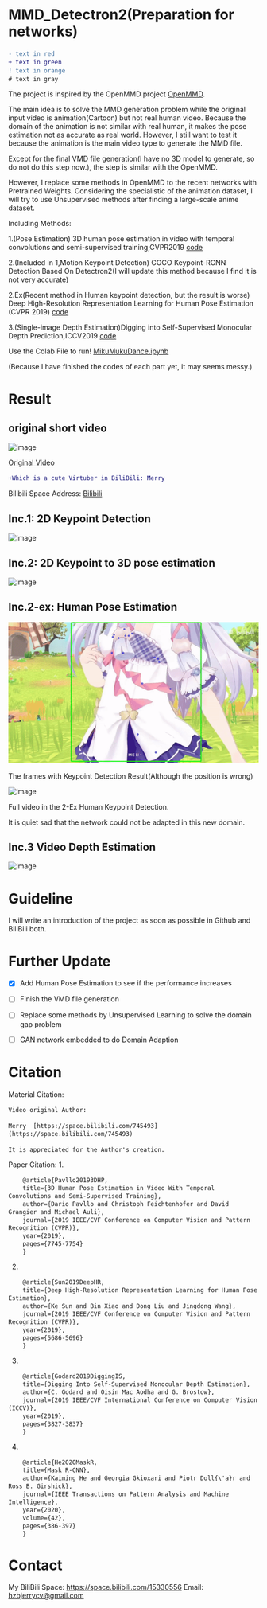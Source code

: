 # MMD_Detectron2(Preparation for networks)

```diff
- text in red
+ text in green
! text in orange
# text in gray
```


The project is inspired by the OpenMMD project [OpenMMD](https://github.com/peterljq/OpenMMD).

The main idea is to solve the MMD generation problem while the original input video is animation(Cartoon) but not real human video. Because the domain of the animation is not similar with real human, it makes the pose estimation not as accurate as real world. However, I still want to test it because the animation is the main video type to generate the MMD file.

Except for the final VMD file generation(I have no 3D model to generate, so do not do this step now.), the step is similar with the OpenMMD.

However, I replace some methods in OpenMMD to the recent networks with Pretrained Weights. Considering the specialistic of the animation dataset, I will try to use Unsupervised methods after finding a large-scale anime dataset.

Including Methods:

1.(Pose Estimation) 3D human pose estimation in video with temporal convolutions and semi-supervised training,CVPR2019    [code](https://github.com/facebookresearch/VideoPose3D)

2.(Included in 1,Motion Keypoint Detection) COCO Keypoint-RCNN Detection Based On Detectron2(I will update this method because I find it is not very accurate)

2.Ex(Recent method in Human keypoint detection, but the result is worse) Deep High-Resolution Representation Learning for Human Pose Estimation (CVPR 2019) [code](https://github.com/leoxiaobin/deep-high-resolution-net.pytorch)

3.(Single-image Depth Estimation)Digging into Self-Supervised Monocular Depth Prediction,ICCV2019   [code](https://github.com/nianticlabs/monodepth2/)


Use the Colab File to run! [MikuMukuDance.ipynb](https://github.com/He-jerry/MMD_Detectron2/blob/main/MikuMukuDance.ipynb)

(Because I have finished the codes of each part yet, it may seems messy.)


Result
==== 

original short video
-----

![image](https://github.com/He-jerry/MMD_Detectron2/blob/main/video_teaser/original.gif)

[Original Video](https://www.bilibili.com/video/BV1V54y1J7HS)

```diff
+Which is a cute Virtuber in BiliBili: Merry
```

Bilibili Space Address: [Bilibili](https://space.bilibili.com/745493?spm_id_from=333.788.b_765f7570696e666f.2)


Inc.1: 2D Keypoint Detection
-----
![image](https://github.com/He-jerry/MMD_Detectron2/blob/main/video_teaser/1_1.gif)


Inc.2: 2D Keypoint to 3D pose estimation
-----
![image](https://github.com/He-jerry/MMD_Detectron2/blob/main/video_teaser/1_3.gif)

Inc.2-ex: Human Pose Estimation
-----
![image](https://github.com/He-jerry/MMD_Detectron2/blob/main/video_teaser/2ex_2.gif)

The frames with Keypoint Detection Result(Although the position is wrong)

![image](https://github.com/He-jerry/MMD_Detectron2/blob/main/video_teaser/2ex.gif)

Full video in the 2-Ex Human Keypoint Detection.

It is quiet sad that the network could not be adapted in this new domain.

Inc.3 Video Depth Estimation
-----

![image](https://github.com/He-jerry/MMD_Detectron2/blob/main/video_teaser/3.gif)


Guideline
==== 

I will write an introduction of the project as soon as possible in Github and BiliBili both.


Further Update
==== 

- [x] Add Human Pose Estimation to see if the performance increases

- [ ] Finish the VMD file generation

- [ ] Replace some methods by Unsupervised Learning to solve the domain gap problem

- [ ] GAN network embedded to do Domain Adaption



Citation
====

Material Citation:

    Video original Author: 
    
    Merry  [https://space.bilibili.com/745493](https://space.bilibili.com/745493)
    
    It is appreciated for the Author's creation.

Paper Citation:
1.
```
    @article{Pavllo20193DHP,
    title={3D Human Pose Estimation in Video With Temporal Convolutions and Semi-Supervised Training},
    author={Dario Pavllo and Christoph Feichtenhofer and David Grangier and Michael Auli},
    journal={2019 IEEE/CVF Conference on Computer Vision and Pattern Recognition (CVPR)},
    year={2019},
    pages={7745-7754}
    }
```
2.
```
    @article{Sun2019DeepHR,
    title={Deep High-Resolution Representation Learning for Human Pose Estimation},
    author={Ke Sun and Bin Xiao and Dong Liu and Jingdong Wang},
    journal={2019 IEEE/CVF Conference on Computer Vision and Pattern Recognition (CVPR)},
    year={2019},
    pages={5686-5696}
    }
```
3.
```
    @article{Godard2019DiggingIS,
    title={Digging Into Self-Supervised Monocular Depth Estimation},
    author={C. Godard and Oisin Mac Aodha and G. Brostow},
    journal={2019 IEEE/CVF International Conference on Computer Vision (ICCV)},
    year={2019},
    pages={3827-3837}
    }
```
4.
```
    @article{He2020MaskR,
    title={Mask R-CNN},
    author={Kaiming He and Georgia Gkioxari and Piotr Doll{\'a}r and Ross B. Girshick},
    journal={IEEE Transactions on Pattern Analysis and Machine Intelligence},
    year={2020},
    volume={42},
    pages={386-397}
    }
```


Contact
====

My BiliBili Space: https://space.bilibili.com/15330556
Email: hzbjerrycv@gmail.com
